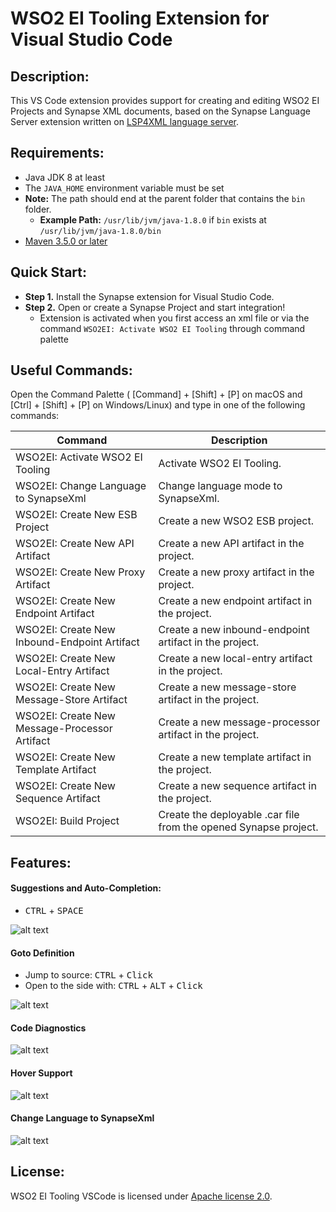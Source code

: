 # WSO2 EI Tooling Extension for Visual Studio Code

## Description:
This VS Code extension provides support for creating and editing WSO2 EI Projects and Synapse XML documents, based on the Synapse Language Server extension written on [LSP4XML language server](https://github.com/angelozerr/lsp4xml). 

## Requirements:
- Java JDK 8 at least
- The `JAVA_HOME` environment variable must be set
- **Note:** The path should end at the parent folder that contains the `bin `folder.
    - **Example Path:** `/usr/lib/jvm/java-1.8.0` if `bin` exists at `/usr/lib/jvm/java-1.8.0/bin`
- [Maven 3.5.0 or later](https://maven.apache.org/download.cgi)

## Quick Start:
- **Step 1.** Install the Synapse extension for Visual Studio Code.
- **Step 2.** Open or create a Synapse Project and start integration!
    - Extension is activated when you first access an xml file or via the command `WSO2EI: Activate WSO2 EI Tooling` through command palette


## Useful Commands:
Open the Command Palette ( [Command] + [Shift] + [P] on macOS and [Ctrl] + [Shift] + [P] on Windows/Linux) and type in one of the following commands:

| Command  | Description |
| ------------- | ------------- | 
| WSO2EI: Activate WSO2 EI Tooling  |  Activate WSO2 EI Tooling.| 
| WSO2EI: Change Language to SynapseXml  | Change language mode to SynapseXml. | 
| WSO2EI: Create New ESB Project  | Create a new WSO2 ESB project.  | 
| WSO2EI: Create New API Artifact  | Create a new API artifact in the project.  | 
| WSO2EI: Create New Proxy Artifact | Create a new proxy artifact in the project.  | 
| WSO2EI: Create New Endpoint Artifact | Create a new endpoint artifact in the project.  | 
| WSO2EI: Create New Inbound-Endpoint Artifact | Create a new inbound-endpoint artifact in the project.  | 
| WSO2EI: Create New Local-Entry Artifact | Create a new local-entry artifact in the project.  | 
| WSO2EI: Create New Message-Store Artifact | Create a new message-store artifact in the project.  | 
| WSO2EI: Create New Message-Processor Artifact | Create a new message-processor artifact in the project.  | 
| WSO2EI: Create New Template Artifact | Create a new template artifact in the project.  | 
| WSO2EI: Create New Sequence Artifact | Create a new sequence artifact in the project.  | 
| WSO2EI: Build Project  | Create the deployable .car file from the opened Synapse project.  | 


## Features:

#### Suggestions and Auto-Completion: 
* <kbd>CTRL</kbd> + <kbd>SPACE</kbd>

![alt text](https://raw.githubusercontent.com/wso2/ei-tooling-vscode/master/vscode-plugin/docs/AutoCompletion.gif "Auto Completion")

#### Goto Definition 
* Jump to source: <kbd>CTRL</kbd> + <kbd>Click</kbd>    
* Open to the side with: <kbd>CTRL</kbd> + <kbd>ALT</kbd> + <kbd>Click</kbd>

![alt text](https://raw.githubusercontent.com/wso2/ei-tooling-vscode/master/vscode-plugin/docs/GotoDef.gif "Go to Definition")

#### Code Diagnostics
![alt text](https://raw.githubusercontent.com/wso2/ei-tooling-vscode/master/vscode-plugin/docs/Diagnostics.gif "Diagnostics")

#### Hover Support
![alt text](https://raw.githubusercontent.com/wso2/ei-tooling-vscode/master/vscode-plugin/docs/HoverGif.gif "Hover")

#### Change Language to SynapseXml
![alt text](https://raw.githubusercontent.com/wso2/ei-tooling-vscode/master/vscode-plugin/docs/ChangeLangtoSynapse.gif "Change Language to Synapse")

## License:

WSO2 EI Tooling VSCode is licensed under [Apache license 2.0](https://github.com/wso2/ei-tooling-vscode/blob/master/LICENSE).
